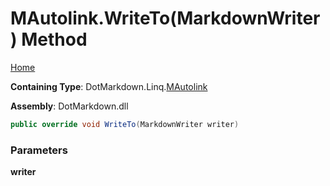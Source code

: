 # MAutolink\.WriteTo\(MarkdownWriter\) Method

[Home](../../../../README.md)

**Containing Type**: DotMarkdown\.Linq\.[MAutolink](../README.md)

**Assembly**: DotMarkdown\.dll

```csharp
public override void WriteTo(MarkdownWriter writer)
```

### Parameters

**writer**